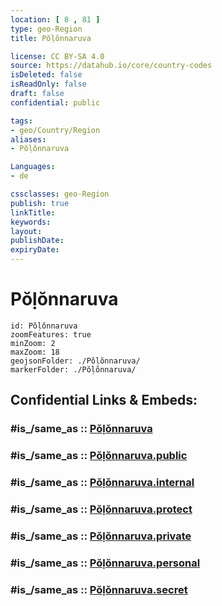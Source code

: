 ```yaml
---
location: [ 8 , 81 ] 
type: geo-Region
title: Pŏḷŏnnaruva

license: CC BY-SA 4.0
source: https://datahub.io/core/country-codes
isDeleted: false
isReadOnly: false
draft: false
confidential: public

tags:
- geo/Country/Region
aliases:
- Pŏḷŏnnaruva

Languages:
- de

cssclasses: geo-Region
publish: true
linkTitle: 
keywords: 
layout: 
publishDate: 
expiryDate: 
---
```


# Pŏḷŏnnaruva

```leaflet
id: Pŏḷŏnnaruva
zoomFeatures: true 
minZoom: 2 
maxZoom: 18
geojsonFolder: ./Pŏḷŏnnaruva/
markerFolder: ./Pŏḷŏnnaruva/
```


## Confidential Links & Embeds: 

### #is_/same_as :: [Pŏḷŏnnaruva](/_Standards/Earth/Continent/Asia/Asia~South/Sri_Lanka/Districts~Sri_Lanka/Pŏḷŏnnaruva.md) 

### #is_/same_as :: [Pŏḷŏnnaruva.public](/_public/Earth/Continent/Asia/Asia~South/Sri_Lanka/Districts~Sri_Lanka/Pŏḷŏnnaruva.public.md) 

### #is_/same_as :: [Pŏḷŏnnaruva.internal](/_internal/Earth/Continent/Asia/Asia~South/Sri_Lanka/Districts~Sri_Lanka/Pŏḷŏnnaruva.internal.md) 

### #is_/same_as :: [Pŏḷŏnnaruva.protect](/_protect/Earth/Continent/Asia/Asia~South/Sri_Lanka/Districts~Sri_Lanka/Pŏḷŏnnaruva.protect.md) 

### #is_/same_as :: [Pŏḷŏnnaruva.private](/_private/Earth/Continent/Asia/Asia~South/Sri_Lanka/Districts~Sri_Lanka/Pŏḷŏnnaruva.private.md) 

### #is_/same_as :: [Pŏḷŏnnaruva.personal](/_personal/Earth/Continent/Asia/Asia~South/Sri_Lanka/Districts~Sri_Lanka/Pŏḷŏnnaruva.personal.md) 

### #is_/same_as :: [Pŏḷŏnnaruva.secret](/_secret/Earth/Continent/Asia/Asia~South/Sri_Lanka/Districts~Sri_Lanka/Pŏḷŏnnaruva.secret.md)

